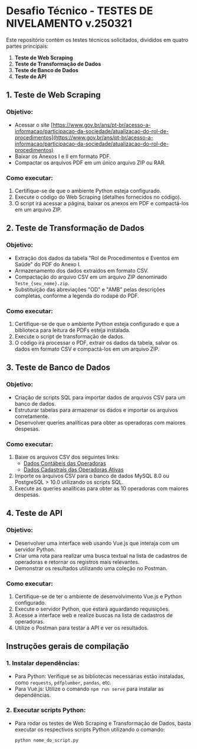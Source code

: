 # Desafio Técnico - TESTES DE NIVELAMENTO v.250321

Este repositório contém os testes técnicos solicitados, divididos em quatro partes principais:

1. **Teste de Web Scraping**
2. **Teste de Transformação de Dados**
3. **Teste de Banco de Dados**
4. **Teste de API**

## 1. Teste de Web Scraping

### Objetivo:
- Acessar o site [https://www.gov.br/ans/pt-br/acesso-a-informacao/participacao-da-sociedade/atualizacao-do-rol-de-procedimentos](https://www.gov.br/ans/pt-br/acesso-a-informacao/participacao-da-sociedade/atualizacao-do-rol-de-procedimentos)
- Baixar os Anexos I e II em formato PDF.
- Compactar os arquivos PDF em um único arquivo ZIP ou RAR.

### Como executar:
1. Certifique-se de que o ambiente Python esteja configurado.
2. Execute o código do Web Scraping (detalhes fornecidos no código).
3. O script irá acessar a página, baixar os anexos em PDF e compactá-los em um arquivo ZIP.

## 2. Teste de Transformação de Dados

### Objetivo:
- Extração dos dados da tabela "Rol de Procedimentos e Eventos em Saúde" do PDF do Anexo I.
- Armazenamento dos dados extraídos em formato CSV.
- Compactação do arquivo CSV em um arquivo ZIP denominado `Teste_{seu_nome}.zip`.
- Substituição das abreviações "OD" e "AMB" pelas descrições completas, conforme a legenda do rodapé do PDF.

### Como executar:
1. Certifique-se de que o ambiente Python esteja configurado e que a biblioteca para leitura de PDFs esteja instalada.
2. Execute o script de transformação de dados.
3. O código irá processar o PDF, extrair os dados da tabela, salvar os dados em formato CSV e compactá-los em um arquivo ZIP.

## 3. Teste de Banco de Dados

### Objetivo:
- Criação de scripts SQL para importar dados de arquivos CSV para um banco de dados.
- Estruturar tabelas para armazenar os dados e importar os arquivos corretamente.
- Desenvolver queries analíticas para obter as operadoras com maiores despesas.

### Como executar:
1. Baixe os arquivos CSV dos seguintes links:
   - [Dados Contábeis das Operadoras](https://dadosabertos.ans.gov.br/FTP/PDA/demonstracoes_contabeis/)
   - [Dados Cadastrais das Operadoras Ativas](https://dadosabertos.ans.gov.br/FTP/PDA/operadoras_de_plano_de_saude_ativas/)
2. Importe os arquivos CSV para o banco de dados MySQL 8.0 ou PostgreSQL > 10.0 utilizando os scripts SQL.
3. Execute as queries analíticas para obter as 10 operadoras com maiores despesas.

## 4. Teste de API

### Objetivo:
- Desenvolver uma interface web usando Vue.js que interaja com um servidor Python.
- Criar uma rota para realizar uma busca textual na lista de cadastros de operadoras e retornar os registros mais relevantes.
- Demonstrar os resultados utilizando uma coleção no Postman.

### Como executar:
1. Certifique-se de ter o ambiente de desenvolvimento Vue.js e Python configurado.
2. Execute o servidor Python, que estará aguardando requisições.
3. Acesse a interface web e realize buscas na lista de cadastros de operadoras.
4. Utilize o Postman para testar a API e ver os resultados.

## Instruções gerais de compilação

### 1. **Instalar dependências:**
- Para Python: Verifique se as bibliotecas necessárias estão instaladas, como `requests`, `pdfplumber`, `pandas`, etc.
- Para Vue.js: Utilize o comando `npm run serve` para instalar as dependências.

### 2. **Executar scripts Python:**
- Para rodar os testes de Web Scraping e Transformação de Dados, basta executar os respectivos scripts Python utilizando o comando:
  ```bash
  python nome_do_script.py
